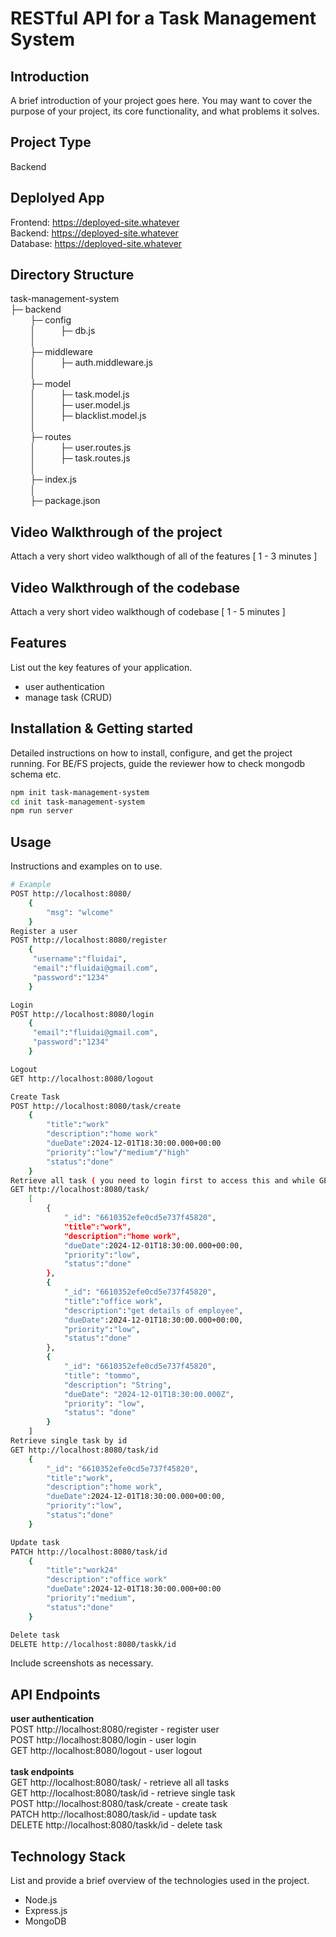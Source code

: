 # RESTful API for a Task Management System

## Introduction
A brief introduction of your project goes here. You may want to cover the purpose of your project, its core functionality, and what problems it solves.

## Project Type
Backend 

## Deplolyed App
Frontend: https://deployed-site.whatever<br/>
Backend: https://deployed-site.whatever<br/>
Database: https://deployed-site.whatever<br/>

## Directory Structure
task-management-system<br/>
├─ backend<br/>
    &nbsp;&nbsp;&nbsp;&nbsp;&nbsp;&nbsp;&nbsp;&nbsp;├─ config<br/>
    &nbsp;&nbsp;&nbsp;&nbsp;&nbsp;&nbsp;&nbsp;&nbsp;│&nbsp;&nbsp;&nbsp;&nbsp;&nbsp;&nbsp;&nbsp;&nbsp;&nbsp;&nbsp;├─ db.js<br/>
     &nbsp;&nbsp;&nbsp;&nbsp;&nbsp;&nbsp;&nbsp;&nbsp;│&nbsp;&nbsp;&nbsp;&nbsp;&nbsp;&nbsp;&nbsp;&nbsp;&nbsp;&nbsp;<br/>
    &nbsp;&nbsp;&nbsp;&nbsp;&nbsp;&nbsp;&nbsp;&nbsp;├─ middleware<br/>
    &nbsp;&nbsp;&nbsp;&nbsp;&nbsp;&nbsp;&nbsp;&nbsp;│&nbsp;&nbsp;&nbsp;&nbsp;&nbsp;&nbsp;&nbsp;&nbsp;&nbsp;&nbsp;├─ auth.middleware.js<br/>
     &nbsp;&nbsp;&nbsp;&nbsp;&nbsp;&nbsp;&nbsp;&nbsp;│&nbsp;&nbsp;&nbsp;&nbsp;&nbsp;&nbsp;&nbsp;&nbsp;&nbsp;&nbsp;<br/>
    &nbsp;&nbsp;&nbsp;&nbsp;&nbsp;&nbsp;&nbsp;&nbsp;├─ model<br/>
    &nbsp;&nbsp;&nbsp;&nbsp;&nbsp;&nbsp;&nbsp;&nbsp;│&nbsp;&nbsp;&nbsp;&nbsp;&nbsp;&nbsp;&nbsp;&nbsp;&nbsp;&nbsp;├─ task.model.js<br/>
    &nbsp;&nbsp;&nbsp;&nbsp;&nbsp;&nbsp;&nbsp;&nbsp;│&nbsp;&nbsp;&nbsp;&nbsp;&nbsp;&nbsp;&nbsp;&nbsp;&nbsp;&nbsp;├─ user.model.js<br/>
    &nbsp;&nbsp;&nbsp;&nbsp;&nbsp;&nbsp;&nbsp;&nbsp;│&nbsp;&nbsp;&nbsp;&nbsp;&nbsp;&nbsp;&nbsp;&nbsp;&nbsp;&nbsp;├─ blacklist.model.js<br/>
    &nbsp;&nbsp;&nbsp;&nbsp;&nbsp;&nbsp;&nbsp;&nbsp;│&nbsp;&nbsp;&nbsp;&nbsp;&nbsp;&nbsp;&nbsp;&nbsp;&nbsp;&nbsp;<br/>
    &nbsp;&nbsp;&nbsp;&nbsp;&nbsp;&nbsp;&nbsp;&nbsp;├─ routes<br/>
    &nbsp;&nbsp;&nbsp;&nbsp;&nbsp;&nbsp;&nbsp;&nbsp;│&nbsp;&nbsp;&nbsp;&nbsp;&nbsp;&nbsp;&nbsp;&nbsp;&nbsp;&nbsp;├─ user.routes.js<br/>
    &nbsp;&nbsp;&nbsp;&nbsp;&nbsp;&nbsp;&nbsp;&nbsp;│&nbsp;&nbsp;&nbsp;&nbsp;&nbsp;&nbsp;&nbsp;&nbsp;&nbsp;&nbsp;├─ task.routes.js<br/>
     &nbsp;&nbsp;&nbsp;&nbsp;&nbsp;&nbsp;&nbsp;&nbsp;│&nbsp;&nbsp;&nbsp;&nbsp;&nbsp;&nbsp;&nbsp;&nbsp;&nbsp;&nbsp;<br/>
    &nbsp;&nbsp;&nbsp;&nbsp;&nbsp;&nbsp;&nbsp;&nbsp;├─ index.js<br/>
     &nbsp;&nbsp;&nbsp;&nbsp;&nbsp;&nbsp;&nbsp;&nbsp;│&nbsp;&nbsp;&nbsp;&nbsp;&nbsp;&nbsp;&nbsp;&nbsp;&nbsp;&nbsp;<br/>
    &nbsp;&nbsp;&nbsp;&nbsp;&nbsp;&nbsp;&nbsp;&nbsp;├─ package.json<br/>

## Video Walkthrough of the project
Attach a very short video walkthough of all of the features [ 1 - 3 minutes ]

## Video Walkthrough of the codebase
Attach a very short video walkthough of codebase [ 1 - 5 minutes ]

## Features
List out the key features of your application.

- user authentication 
- manage task (CRUD)  

## Installation & Getting started
Detailed instructions on how to install, configure, and get the project running. For BE/FS projects, guide the reviewer how to check mongodb schema etc.

```bash
npm init task-management-system
cd init task-management-system
npm run server
```

## Usage
Instructions and examples on to use.

```bash
# Example
POST http://localhost:8080/
    {
        "msg": "wlcome"
    }
Register a user
POST http://localhost:8080/register
    {
     "username":"fluidai",
     "email":"fluidai@gmail.com",
     "password":"1234"
    }

Login
POST http://localhost:8080/login
    {
     "email":"fluidai@gmail.com",
     "password":"1234"
    }

Logout
GET http://localhost:8080/logout

Create Task
POST http://localhost:8080/task/create
    {
        "title":"work"
        "description":"home work"
        "dueDate":2024-12-01T18:30:00.000+00:00
        "priority":"low"/"medium"/"high"   
        "status":"done"
    }
Retrieve all task ( you need to login first to access this and while GET request you have to provide token )
GET http://localhost:8080/task/
    [
        {
            "_id": "6610352efe0cd5e737f45820",
            "title":"work",
            "description":"home work",
            "dueDate":2024-12-01T18:30:00.000+00:00,
            "priority":"low",
            "status":"done"
        },
        {
            "_id": "6610352efe0cd5e737f45820",
            "title":"office work",
            "description":"get details of employee",
            "dueDate":2024-12-01T18:30:00.000+00:00,
            "priority":"low",
            "status":"done"
        },
        {
            "_id": "6610352efe0cd5e737f45820",
            "title": "tommo",
            "description": "String",
            "dueDate": "2024-12-01T18:30:00.000Z",
            "priority": "low",
            "status": "done"
        }
    ]
Retrieve single task by id
GET http://localhost:8080/task/id
    {
        "_id": "6610352efe0cd5e737f45820",
        "title":"work",
        "description":"home work",
        "dueDate":2024-12-01T18:30:00.000+00:00,
        "priority":"low",
        "status":"done"
    }

Update task
PATCH http://localhost:8080/task/id
    {
        "title":"work24"
        "description":"office work"
        "dueDate":2024-12-01T18:30:00.000+00:00
        "priority":"medium",
        "status":"done"
    }

Delete task
DELETE http://localhost:8080/taskk/id
```

Include screenshots as necessary.


## API Endpoints
**user authentication**<br/>
POST http://localhost:8080/register - register user <br/>
POST http://localhost:8080/login - user login<br/>
GET http://localhost:8080/logout - user logout<br/>
<br/>
**task endpoints**<br/>
GET http://localhost:8080/task/ - retrieve all all tasks <br/>
GET http://localhost:8080/task/id - retrieve single task<br/>
POST http://localhost:8080/task/create - create task<br/>
PATCH http://localhost:8080/task/id - update task<br/>
DELETE http://localhost:8080/taskk/id - delete task<br/>

## Technology Stack
List and provide a brief overview of the technologies used in the project.

- Node.js
- Express.js
- MongoDB

